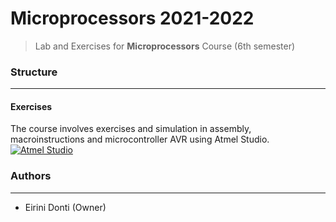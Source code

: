 # Microprocessors 2021-2022
> Lab and Exercises for **Microprocessors** Course (6th semester)

### Structure
---
#### Exercises

The course involves exercises and simulation in assembly, macroinstructions and microcontroller AVR using Atmel Studio.[![Atmel Studio](https://img.shields.io/badge/Atmel%20Studio-red)](https://www.microchip.com/en-us/tools-resources/develop/microchip-studio)

### Authors
---

- Eirini Donti (Owner)

<!-- ### License
--- -->

